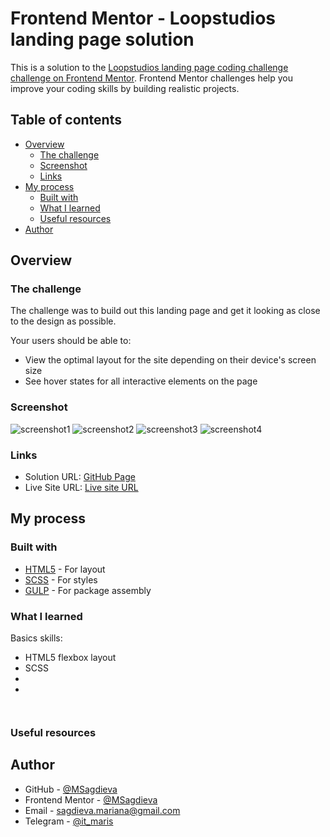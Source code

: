 # Frontend Mentor - Loopstudios landing page solution

This is a solution to the [Loopstudios landing page coding challenge challenge on Frontend Mentor](https://www.frontendmentor.io/challenges/loopstudios-landing-page-N88J5Onjw/hub). Frontend Mentor challenges help you improve your coding skills by building realistic projects.

## Table of contents

- [Overview](#overview)
  - [The challenge](#the-challenge)
  - [Screenshot](#screenshot)
  - [Links](#links)
- [My process](#my-process)
  - [Built with](#built-with)
  - [What I learned](#what-i-learned)
  - [Useful resources](#useful-resources)
- [Author](#author)


## Overview

### The challenge

The challenge was to build out this landing page and get it looking as close to the design as possible.

Your users should be able to: 

- View the optimal layout for the site depending on their device's screen size
- See hover states for all interactive elements on the page

### Screenshot

![screenshot1](https://github.com/MSagdieva/FMChallenge---Loopstudios-landing-page)
![screenshot2](https://github.com/MSagdieva/FMChallenge---Loopstudios-landing-page)
![screenshot3](https://github.com/MSagdieva/FMChallenge---Loopstudios-landing-page)
![screenshot4](https://github.com/MSagdieva/FMChallenge---Loopstudios-landing-page)

### Links

- Solution URL: [GitHub Page](https://github.com/MSagdieva/FMChallenge---Loopstudios-landing-page)
- Live Site URL: [Live site URL]()

## My process

### Built with

- [HTML5](https://html5.com/) - For layout
- [SCSS](https://scss.com/) - For styles
- [GULP](https://gulpjs.com) - For package 
assembly

### What I learned
Basics skills:
- HTML5 flexbox layout
- SCSS
- 
- 


```scss
```


```scss
```

### Useful resources


## Author

- GitHub - [@MSagdieva](https://github.com/MSagdieva/)
- Frontend Mentor - [@MSagdieva](https://www.frontendmentor.io/profile/MSagdieva)
- Email - [sagdieva.mariana@gmail.com](https://mailto:sagdieva.mariana@gmail.com)
- Telegram - [@it_maris](https://t.me/@it_maris)

